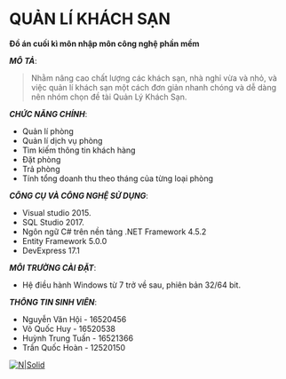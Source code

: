 ﻿# QUẢN LÍ KHÁCH SẠN

**Đồ án cuối kì môn nhập môn công nghệ phần mềm**

_**MÔ TẢ**_:
>Nhằm nâng cao chất lượng các khách sạn, nhà nghỉ vừa và nhỏ, và việc quản lí khách sạn một cách đơn giản nhanh chóng và dễ dàng nên nhóm chọn đề tài Quản Lý Khách Sạn.

_**CHỨC NĂNG CHÍNH**_: 
+ Quản lí phòng
+ Quản lí dịch vụ phòng
+ Tìm kiếm thông tin khách hàng
+ Đặt phòng
+ Trả phòng
+ Tính tổng doanh thu theo tháng của từng loại phòng

_**CÔNG CỤ VÀ CÔNG NGHỆ SỬ DỤNG**_: 
+ Visual studio 2015.
+ SQL Studio 2017.
+ Ngôn ngữ C# trên nền tảng .NET Framework 4.5.2
+ Entity Framework 5.0.0
+ DevExpress 17.1

_**MÔI TRƯỜNG CÀI ĐẶT**_:
+ Hệ điều hành Windows từ 7 trở về sau, phiên bản 32/64 bit.

_**THÔNG TIN SINH VIÊN**_:
+ Nguyễn Văn Hội - 16520456 
+ Võ Quốc Huy - 16520538
+ Huỳnh Trung Tuấn - 16521366
+ Trần Quốc Hoàn - 12520150


[![N|Solid](https://i.imgur.com/co6SMdm.png)](https://www.uit.edu.vn/)
